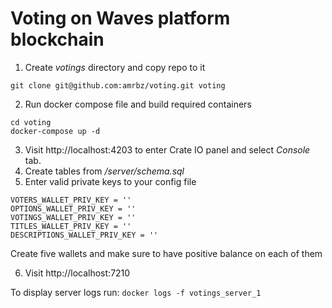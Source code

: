 # Voting on Waves platform blockchain

1. Create *votings* directory and copy repo to it
```
git clone git@github.com:amrbz/voting.git voting
```
2. Run docker compose file and build required containers

```
cd voting
docker-compose up -d
```

3. Visit http://localhost:4203 to enter Crate IO panel and select *Console* tab. 
4. Create tables from */server/schema.sql*
5. Enter valid private keys to your config file
```
VOTERS_WALLET_PRIV_KEY = ''
OPTIONS_WALLET_PRIV_KEY = ''
VOTINGS_WALLET_PRIV_KEY = ''
TITLES_WALLET_PRIV_KEY = ''
DESCRIPTIONS_WALLET_PRIV_KEY = ''
```
Create five wallets and make sure to have positive balance on each of them

6. Visit http://localhost:7210

To display server logs run:
```docker logs -f votings_server_1```


